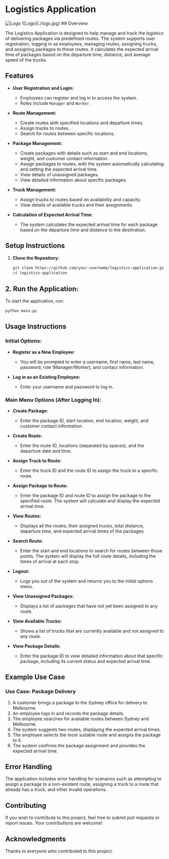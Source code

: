 # Logistics Application
<img src="./logo.png" alt="Logo" width="200"/>
![Logo](./logo.jpg)
## Overview

The Logistics Application is designed to help manage and track the logistics of delivering packages via predefined routes. The system supports user registration, logging in as employees, managing routes, assigning trucks, and assigning packages to these routes. It calculates the expected arrival time of packages based on the departure time, distance, and average speed of the trucks.

## Features

- **User Registration and Login:**
  - Employees can register and log in to access the system.
  - Roles include `Manager` and `Worker`.

- **Route Management:**
  - Create routes with specified locations and departure times.
  - Assign trucks to routes.
  - Search for routes between specific locations.

- **Package Management:**
  - Create packages with details such as start and end locations, weight, and customer contact information.
  - Assign packages to routes, with the system automatically calculating and setting the expected arrival time.
  - View details of unassigned packages.
  - View detailed information about specific packages.

- **Truck Management:**
  - Assign trucks to routes based on availability and capacity.
  - View details of available trucks and their assignments.

- **Calculation of Expected Arrival Time:**
  - The system calculates the expected arrival time for each package based on the departure time and distance to the destination.

## Setup Instructions

1. **Clone the Repository:**

   ```bash
   git clone https://github.com/your-username/logistics-application.git
   cd logistics-application
   ```
   
## 2. Run the Application:

To start the application, run:

   ```bash
   python main.py
   ```

## Usage Instructions

### Initial Options:

- **Register as a New Employee:**
  - You will be prompted to enter a username, first name, last name, password, role (Manager/Worker), and contact information.

- **Log in as an Existing Employee:**
  - Enter your username and password to log in.

### Main Menu Options (After Logging In):

- **Create Package:**
  - Enter the package ID, start location, end location, weight, and customer contact information.

- **Create Route:**
  - Enter the route ID, locations (separated by spaces), and the departure date and time.

- **Assign Truck to Route:**
  - Enter the truck ID and the route ID to assign the truck to a specific route.

- **Assign Package to Route:**
  - Enter the package ID and route ID to assign the package to the specified route. The system will calculate and display the expected arrival time.

- **View Routes:**
  - Displays all the routes, their assigned trucks, total distance, departure time, and expected arrival times of the packages.

- **Search Route:**
  - Enter the start and end locations to search for routes between those points. The system will display the full route details, including the times of arrival at each stop.

- **Logout:**
  - Logs you out of the system and returns you to the initial options menu.

- **View Unassigned Packages:**
  - Displays a list of packages that have not yet been assigned to any route.

- **View Available Trucks:**
  - Shows a list of trucks that are currently available and not assigned to any route.

- **View Package Details:**
  - Enter the package ID to view detailed information about that specific package, including its current status and expected arrival time.

## Example Use Case

### Use Case: Package Delivery

1. A customer brings a package to the Sydney office for delivery to Melbourne.
2. An employee logs in and records the package details.
3. The employee searches for available routes between Sydney and Melbourne.
4. The system suggests two routes, displaying the expected arrival times.
5. The employee selects the most suitable route and assigns the package to it.
6. The system confirms the package assignment and provides the expected arrival time.

## Error Handling

The application includes error handling for scenarios such as attempting to assign a package to a non-existent route, assigning a truck to a route that already has a truck, and other invalid operations.

## Contributing

If you wish to contribute to this project, feel free to submit pull requests or report issues. Your contributions are welcome!


## Acknowledgments

Thanks to everyone who contributed to this project.

